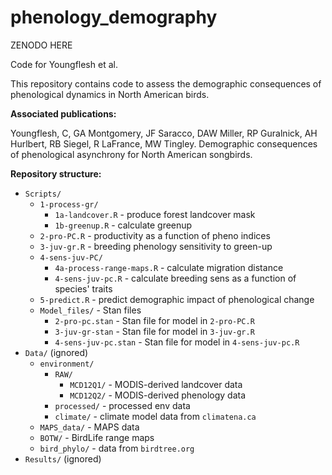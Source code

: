 # phenology_demography

ZENODO HERE

Code for Youngflesh et al.

This repository contains code to assess the demographic consequences of phenological dynamics in North American birds.

**Associated publications:**

Youngflesh, C, GA Montgomery, JF Saracco, DAW Miller, RP Guralnick, AH Hurlbert, RB Siegel, R LaFrance, MW Tingley. Demographic consequences of phenological asynchrony for North American songbirds.


**Repository structure:**
  * `Scripts/`
      * `1-process-gr/`
        * `1a-landcover.R` - produce forest landcover mask
        * `1b-greenup.R` - calculate greenup
      * `2-pro-PC.R` - productivity as a function of pheno indices
      * `3-juv-gr.R` - breeding phenology sensitivity to green-up
      * `4-sens-juv-PC/`
        * `4a-process-range-maps.R` - calculate migration distance
        * `4-sens-juv-pc.R` - calculate breeding sens as a function of species' traits
      * `5-predict.R` - predict demographic impact of phenological change
      * `Model_files/` - Stan files
        * `2-pro-pc.stan` - Stan file for model in `2-pro-PC.R`
        * `3-juv-gr-stan` - Stan file for model in `3-juv-gr.R`
        * `4-sens-juv-pc.stan` - Stan file for model in `4-sens-juv-pc.R`
  * `Data/` (ignored)
      * `environment/`
        * `RAW/`
          * `MCD12Q1/` - MODIS-derived landcover data
          * `MCD12Q2/` - MODIS-derived phenology data
        * `processed/` - processed env data
        * `climate/` - climate model data from `climatena.ca`
      * `MAPS_data/` - MAPS data
      * `BOTW/` - BirdLife range maps
      * `bird_phylo/` - data from `birdtree.org`
  * `Results/` (ignored)
